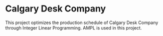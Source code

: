 # Calgary Desk Company
This project optimizes the production schedule of Calgary Desk Company through Integer Linear Programming. AMPL is used in this project. 
